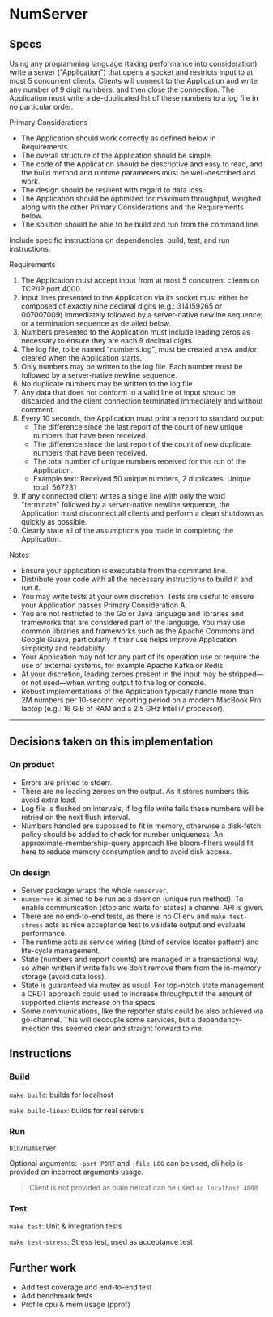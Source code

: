 # NumServer

## Specs

Using any programming language (taking performance into consideration), write a server ("Application") that opens a socket and restricts input to at most 5 concurrent clients.
Clients will connect to the Application and write any number of 9 digit numbers, and then close the connection.
The Application must write a de-duplicated list of these numbers to a log file in no particular order.

Primary Considerations

 - The Application should work correctly as defined below in Requirements.
 - The overall structure of the Application should be simple.
 - The code of the Application should be descriptive and easy to read, and the build method and runtime parameters must be well-described and work.
 - The design should be resilient with regard to data loss.
 - The Application should be optimized for maximum throughput, weighed along with the other Primary Considerations and the Requirements below.
 - The solution should be able to be build and run from the command line.

Include specific instructions on dependencies, build, test, and run instructions.

Requirements

1. The Application must accept input from at most 5 concurrent clients on TCP/IP port 4000.
2. Input lines presented to the Application via its socket must either be composed of exactly nine decimal digits (e.g.: 314159265 or 007007009) immediately followed by a server-native newline sequence; or a termination sequence as detailed below.
3. Numbers presented to the Application must include leading zeros as necessary to ensure they are each 9 decimal digits.
4. The log file, to be named "numbers.log", must be created anew and/or cleared when the Application starts.
5. Only numbers may be written to the log file. Each number must be followed by a server-native newline sequence.
6. No duplicate numbers may be written to the log file.
7. Any data that does not conform to a valid line of input should be discarded and the client connection terminated immediately and without comment.
8. Every 10 seconds, the Application must print a report to standard output:
   * The difference since the last report of the count of new unique numbers that have been received.
   * The difference since the last report of the count of new duplicate numbers that have been received.
   * The total number of unique numbers received for this run of the Application.
   * Example text: Received 50 unique numbers, 2 duplicates. Unique total: 567231
9. If any connected client writes a single line with only the word "terminate" followed by a server-native newline sequence, the Application must disconnect all clients and perform a clean shutdown as quickly as possible.
10. Clearly state all of the assumptions you made in completing the Application.

Notes

 - Ensure your application is executable from the command line.
 - Distribute your code with all the necessary instructions to build it and run it.
 - You may write tests at your own discretion. Tests are useful to ensure your Application passes Primary Consideration A.
 - You are not restricted to the Go or Java language and libraries and frameworks that are considered part of the language. You may use common libraries and frameworks such as the Apache Commons and Google Guava, particularly if their use helps improve Application simplicity and readability.
 - Your Application may not for any part of its operation use or require the use of external systems, for example Apache Kafka or Redis.
 - At your discretion, leading zeroes present in the input may be stripped—or not used—when writing output to the log or console.
 - Robust implementations of the Application typically handle more than 2M numbers per 10-second reporting period on a modern MacBook Pro laptop (e.g.: 16 GiB of RAM and a 2.5 GHz Intel i7 processor).

---

## Decisions taken on this implementation

### On product

- Errors are printed to stderr.
- There are no leading zeroes on the output. As it stores numbers this avoid extra load.
- Log file is flushed on intervals, if log file write fails these numbers will be retried on the next flush interval.
- Numbers handled are supossed to fit in memory, otherwise a disk-fetch policy should be added to check for number uniqueness. An approximate-membership-query approach like bloom-filters would fit here to reduce memory consumption and to avoid disk access.

### On design

- Server package wraps the whole `numserver`. 
- `numserver` is aimed to be run as a daemon (unique run method). To enable communication (stop and waits for states) a channel API is given.
- There are no end-to-end tests, as there is no CI env and `make test-stress` acts as nice acceptance test to validate output and evaluate performance.
- The runtime acts as service wiring (kind of service locator pattern) and life-cycle management.
- State (numbers and report counts) are managed in a transactional way, so when written if write fails we don’t remove them from the in-memory storage (avoid data loss).
- State is guaranteed via mutex as usual. For top-notch state management a CRDT approach could used to increase throughput if the amount of supported clients increase on the specs.
- Some communications, like the reporter stats could be also achieved via go-channel. This will decouple some services, but a dependency-injection this seemed clear and straight forward to me.

## Instructions

### Build

`make build`: builds for localhost

`make build-linux`: builds for real servers

### Run

`bin/numserver`

Optional arguments: `-port PORT` and `-file LOG` can be used, cli help is provided on incorrect arguments usage.

> Client is not provided as plain netcat can be used `nc localhost 4000`

### Test

`make test`: Unit & integration tests

`make test-stress`: Stress test, used as acceptance test

## Further work

* Add test coverage and end-to-end test
* Add benchmark tests
* Profile cpu & mem usage (pprof)

